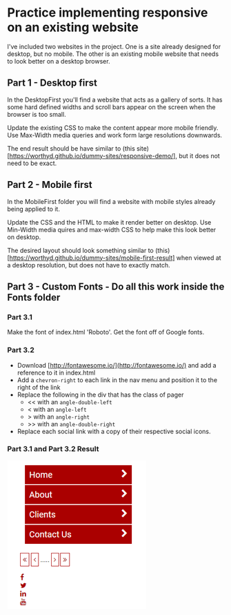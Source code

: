# Practice implementing responsive on an existing website

I've included two websites in the project.  One is a site already designed for desktop, but no mobile. The other is an existing mobile website that needs to look better on a desktop browser.

## Part 1 - Desktop first

In the DesktopFirst you'll find a website that acts as a gallery of sorts.  It has some hard defined widths and scroll bars appear on the screen when the browser is too small.

Update the existing CSS to make the content appear more mobile friendly.  Use Max-Width media queries and work form large resolutions downwards.

The end result should be have similar to (this site)[https://worthyd.github.io/dummy-sites/responsive-demo/], but it does not need to be exact.

## Part 2 - Mobile first
In the MobileFirst folder you will find a website with mobile styles already being applied to it.  

Update the CSS and the HTML to make it render better on desktop.  Use Min-Width media quires and max-width CSS to help make this look better on desktop.

The desired layout should look something similar to (this)[https://worthyd.github.io/dummy-sites/mobile-first-result] when viewed at a desktop resolution, but does not have to exactly match.
## Part 3 - Custom Fonts - Do all this work inside the Fonts folder

### Part 3.1 
Make the font of index.html 'Roboto'. Get the font off of Google fonts.

### Part 3.2
- Download [http://fontawesome.io/](http://fontawesome.io/) and add a reference to it in index.html
- Add a `chevron-right` to each link in the nav menu and position it to the right of the link 
- Replace the following in the div that has the class of pager
  - &lt;&lt; with an `angle-double-left`
  - &lt; with an `angle-left`
  - &gt; with an `angle-right`
  - &gt;&gt; with an `angle-double-right`
- Replace each social link with a copy of their respective social icons.

### Part 3.1 and Part 3.2 Result

![final](Fonts/result.png)
